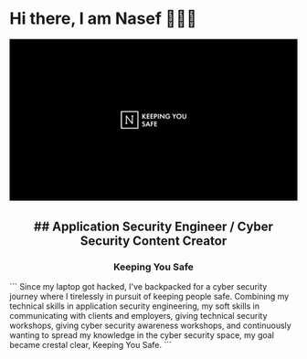 # Hi there, I am Nasef 👋👋👋

<img src="/img/cover.png">
<h2 align="center">
## Application Security Engineer / Cyber Security Content Creator

</h2>
<h3 align="center">
Keeping You Safe

</h3>
```
Since my laptop got hacked, I've backpacked for a cyber security journey where I tirelessly in pursuit of keeping people safe. 
Combining my technical skills in application security engineering, my soft skills in communicating with clients and employers,
giving technical security workshops, giving cyber security awareness workshops, and continuously wanting to spread my knowledge 
in the cyber security space, my goal became crestal clear, Keeping You Safe. 
```


